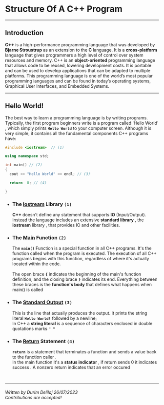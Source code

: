 <h1>Structure Of A C++ Program</h1>
<hr />

<h2>Introduction</h2>
<p>
<strong>C++</strong> is a high-performance programming language that was developed by <strong>Bjarne Stroustrup</strong> as an extension to the <strong>C</strong> language. It is a <strong>cross-platform</strong> language that gives programmers a high level of control over system resources and memory. C++ is an <strong>object-oriented</strong> programming language that allows code to be reused, lowering development costs. It is portable and can be used to develop applications that can be adapted to multiple platforms. This programming language is one of the world’s most popular programming languages and can be found in today’s operating systems, Graphical User Interfaces, and Embedded Systems. 
</p>    

<hr />
<h2> Hello World!</h2>
<p>The best way to learn a programming language is by writing programs. Typically, the first program beginners write is a program called 'Hello World' , which simply prints <strong><code>Hello World</code></strong> to your computer screen. Although it is very simple, it contains all the fundamental components C++ programs have:</p>

```C++
#include <iostream>  // (1)

using namespace std; 

int main() // (2)
{
  cout << "Hello World" << endl; // (3)

  return  0; // (4)

}
```
<ul>
  <li>
    <h3>The <a href="https://en.cppreference.com/w/cpp/header/iostream">Iostream</a> Library <code>(1)</code></h3>
    <p><strong>C++</strong> doesn't define any statement that supports <strong>IO</strong> (Input/Output). Instead the language includes an extensive <strong>standard library</strong> , the <strong>iostream</strong> library , that provides IO and other facilities.</p>
  </li>
  <li>
   <h3>The <a href="https://en.cppreference.com/w/cpp/language/main_function">Main</a> Function <code>(2)</code> </h3>
   <p>The <strong><code>main()</code></strong> Function is a special function in all C++ programs. It's the function called when the program is executed. The execution of all C++ programs begins with this                function, regardless of where it's actually located within the code.<br />
      <br />The open brace <strong><code>{</code></strong> indicates the beginning of the main's function definition, and the closing brace <strong><code>}</code></strong>  indicates its end. Everything between          these braces is the <strong>function's body</strong> that defines what happens when main() is called
   </p>
  </li>
 <li>
    <h3>The <a href="https://en.cppreference.com/w/cpp/io/cout">Standard Output</a> <code><strong>(3)</strong></code></h3>
    <p>
      This is the line that actually produces the output. It prints the string literal <code><strong>Hello World!</strong></code> followed by a newline;<br />
      In C++ a <strong>string literal</strong> is a sequence of characters enclosed in double quotations marks <code><strong>" "</strong></code>
    </p>
  </li>
  <li>
    <h3>The <a href="https://en.cppreference.com/w/cpp/language/return">Return</a> Statement <code>(4)</code></h3>
    <p>
      <code><strong>return</strong></code> is a statement that terminates a function and sends a value back to the function caller . <br />
      In the main function it's a <strong>status indicator</strong> , if return  sends 0 it indicates success .
      A nonzero return indicates that an error occured
    </p>
  </li>
  
</ul>
<br />

<hr />
<h6>
  Written by Durim Delilaj 26/07/2023<br />
  Contributions are accepted!
</h6>



